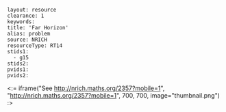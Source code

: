 ````
layout: resource
clearance: 1
keywords:
title: 'Far Horizon'
alias: problem
source: NRICH
resourceType: RT14
stids1: 
  - g15
stids2:
pvids1:
pvids2:

````

<:= iframe("See http://nrich.maths.org/2357?mobile=1", "http://nrich.maths.org/2357?mobile=1", 700, 700, image="thumbnail.png") :>